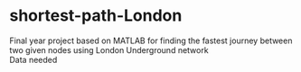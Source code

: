 # shortest-path-London  
Final year project based on MATLAB for finding the fastest journey between two given nodes using London Underground network  
Data needed
